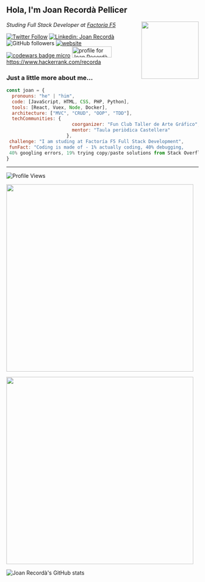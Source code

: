 <h2>Hola, I'm Joan Recordà Pellicer</h2>
<img align='right' src="https://media.giphy.com/media/USV0ym3bVWQJJmNu3N/giphy.gif" width="150">
<p><em>Studing Full Stack Developer at <a href="http://www.factoriaf5.org/">Factoría F5</a></em></p>

[![Twitter Follow](https://img.shields.io/twitter/follow/Joan_Recorda?ref_src=twsrc%5Etfw)](https://twitter.com/intent/follow?screen_name=Joan_Recorda)
[![Linkedin: Joan Recordà](https://img.shields.io/badge/-Joan-blue?style=flat-square&logo=Linkedin&logoColor=white&link=https://www.linkedin.com/in/joan-record%C3%A0-pellicer-ab136563//)](https://www.linkedin.com/in/joan-record%C3%A0-pellicer-ab136563/)
![GitHub followers](https://img.shields.io/github/followers/JoanRecorda?label=Follow&style=social)
[![website](https://img.shields.io/badge/Website-46a2f1.svg?&style=flat-square&logo=Google-Chrome&logoColor=white&link=https://anmolsingh.me/)](https://anmolsingh.me/)
<a target="_blank" href="https://www.codewars.com/users/Recorda" target="_blank"><img src="https://www.codewars.com/users/Recorda/badges/micro" alt="codewars badge micro" /></a>
<a href="https://stackoverflow.com/users/16348996/joan-record%c3%a0-pellicer"><img src="https://stackoverflow.com/users/flair/16348996.png" width="104" height="29" alt="profile for Joan Record&#224; Pellicer at Stack Overflow, Q&amp;A for professional and enthusiast programmers" title="profile for Joan Record&#224; Pellicer at Stack Overflow, Q&amp;A for professional and enthusiast programmers"></a>
https://www.hackerrank.com/recorda


<h3>Just a little more about me...</h3>

```javascript
const joan = {
  pronouns: "he" | "him",
  code: [JavaScript, HTML, CSS, PHP, Python],
  tools: [React, Vuex, Node, Docker],
  architecture: ["MVC", "CRUD", "OOP", "TDD"],
  techCommunities: {
                        coorganizer: "Fun Club Taller de Arte Gráfico",
                        mentor: "Taula periòdica Castellera"
                      },
 challenge: "I am studing at Factoría F5 Full Stack Development",
 funFact: "Coding is made of - 1% actually coding, 40% debugging,
 40% googling errors, 19% trying copy/paste solutions from Stack Overflow"
}
```

---
<!--START_SECTION:waka-->
![Profile Views](http://img.shields.io/badge/Profile%20Views-52-blue)

<a href="https://wakatime.com"><img width="490" height="auto" src="https://wakatime.com/share/@recorda/38d424de-270f-49c6-8bf2-204f4df631b8.png" /></a>

<a href="https://wakatime.com"><img width="490" height="auto" src="https://wakatime.com/share/@recorda/c9af2ac8-ccd0-4403-a50b-a3b37eaec5ec.png" /></a>

![Joan Recordà's GitHub stats](https://github-readme-stats.vercel.app/api?username=JoanRecorda&theme=nord&show_icons=true)
